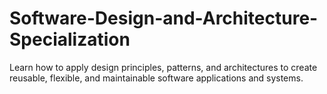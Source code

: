 # Software-Design-and-Architecture-Specialization
Learn how to apply design principles, patterns, and architectures to create reusable, flexible, and maintainable software applications and systems.
